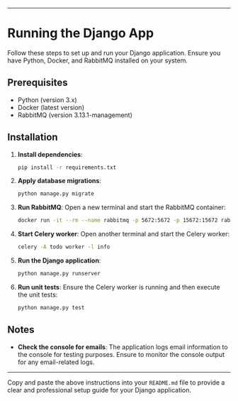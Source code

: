 
---

# Running the Django App

Follow these steps to set up and run your Django application. Ensure you have Python, Docker, and RabbitMQ installed on your system.

## Prerequisites

- Python (version 3.x)
- Docker (latest version)
- RabbitMQ (version 3.13.1-management)

## Installation

1. **Install dependencies**:
    ```bash
    pip install -r requirements.txt
    ```

2. **Apply database migrations**:
    ```bash
    python manage.py migrate
    ```

3. **Run RabbitMQ**:
    Open a new terminal and start the RabbitMQ container:
    ```bash
    docker run -it --rm --name rabbitmq -p 5672:5672 -p 15672:15672 rabbitmq:3.13.1-management
    ```

4. **Start Celery worker**:
    Open another terminal and start the Celery worker:
    ```bash
    celery -A todo worker -l info
    ```

5. **Run the Django application**:
    ```bash
    python manage.py runserver
    ```

6. **Run unit tests**:
    Ensure the Celery worker is running and then execute the unit tests:
    ```bash
    python manage.py test
    ```

## Notes

- **Check the console for emails**: The application logs email information to the console for testing purposes. Ensure to monitor the console output for any email-related logs.

---

Copy and paste the above instructions into your `README.md` file to provide a clear and professional setup guide for your Django application.
